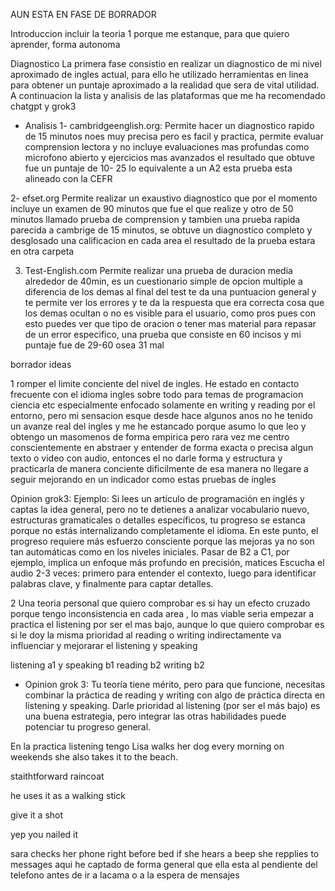 AUN ESTA EN FASE DE BORRADOR

Introduccion 
 incluir la teoria 1 porque me estanque, para que quiero aprender, forma autonoma

Diagnostico
La primera fase consistio en realizar un diagnostico de mi nivel aproximado de ingles actual, para ello he utilizado herramientas en linea para obtener un puntaje aproximado a la realidad que sera de vital utilidad. A continuacion la lista y analisis de las plataformas que me ha recomendado chatgpt y grok3

* Analisis
1- cambridgeenglish.org: Permite hacer un diagnostico rapido de 15 minutos noes muy precisa pero es facil y practica, permite evaluar comprension lectora y no incluye evaluaciones mas profundas como microfono abierto y ejercicios mas avanzados el resultado que obtuve fue un puntaje de 10- 25 lo equivalente a un A2 esta prueba esta alineado con la CEFR

2- efset.org Permite realizar un exaustivo diagnostico que por el momento incluye un examen de 90 minutos que fue el que realize y otro de 50 minutos llamado prueba de comprension y tambien una prueba rapida parecida a cambrige de 15 minutos, se obtuve un diagnostico completo y desglosado una calificacion en cada area el resultado de la prueba estara en otra carpeta 

3.  Test-English.com Permite realizar una prueba de duracion media alrededor de 40min, es un cuestionario simple de opcion multiple a diferencia de los demas al final del test te da una puntuacion general y te permite ver los errores y te da la respuesta que era correcta cosa que los demas ocultan o no es visible para el usuario, como pros pues con esto puedes ver que tipo de oracion o tener mas material para repasar de un error especifico, una prueba que consiste en 60 incisos y mi puntaje fue de 29-60 osea 31 mal




borrador ideas

1 romper el limite conciente del nivel de ingles. He estado en contacto frecuente con el idioma ingles sobre todo para temas de programacion ciencia etc especialmente enfocado solamente en writing y reading por el entorno, pero mi sensacion esque desde hace algunos anos no he tenido un avanze real del ingles y me he estancado porque asumo lo que leo y obtengo un masomenos de forma empirica pero rara vez me centro conscientemente en abstraer y entender de forma exacta o precisa algun texto o video con audio, entonces el no darle forma y estructura y practicarla de manera conciente dificilmente de esa manera no llegare a seguir mejorando en un indicador como estas pruebas de ingles 

Opinion grok3: Ejemplo: Si lees un artículo de programación en inglés y captas la idea general, pero no te detienes a analizar vocabulario nuevo, estructuras gramaticales o detalles específicos, tu progreso se estanca porque no estás internalizando completamente el idioma. En este punto, el progreso requiere más esfuerzo consciente porque las mejoras ya no son tan automáticas como en los niveles iniciales. Pasar de B2 a C1, por ejemplo, implica un enfoque más profundo en precisión, matices
Escucha el audio 2-3 veces: primero para entender el contexto, luego para identificar palabras clave, y finalmente para captar detalles.






2 Una teoria personal que quiero comprobar es si hay un efecto cruzado porque tengo inconsistencia en cada area , lo mas viable seria empezar a practica el listening por ser el mas bajo, aunque lo que quiero comprobar es si le doy la misma prioridad al reading o writing indirectamente va influenciar y mejorarar el listening y speaking

listening a1 y speaking b1 reading b2 writing b2


 * Opinion grok 3: Tu teoría tiene mérito, pero para que funcione, necesitas combinar la práctica de reading y writing con algo de práctica directa en listening y speaking. Darle prioridad al listening (por ser el más bajo) es una buena estrategia, pero integrar las otras habilidades puede potenciar tu progreso general.



En la practica listening tengo Lisa walks her dog every morning on weekends she also takes it to the beach.

staithtforward
raincoat

he uses it as a walking stick

give it a shot




yep you nailed it

sara checks her phone right before bed if she hears a beep she repplies to messages
aqui he captado de forma general que ella esta al pendiente del telefono antes de ir a lacama o a la espera de mensajes












